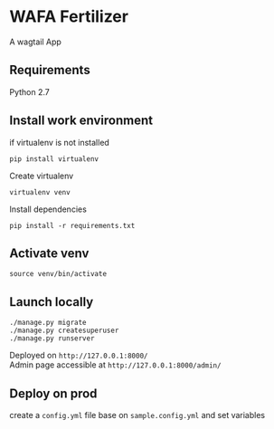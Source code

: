 # WAFA Fertilizer
A wagtail App

## Requirements

Python 2.7

## Install work environment

if virtualenv is not installed <br>

`pip install virtualenv`

Create virtualenv <br>

`virtualenv venv`

Install dependencies <br>

`pip install -r requirements.txt`

## Activate venv

`source venv/bin/activate`

## Launch locally

`./manage.py migrate` <br>
`./manage.py createsuperuser` <br>
`./manage.py runserver` <br>

Deployed on `http://127.0.0.1:8000/` <br>
Admin page accessible at `http://127.0.0.1:8000/admin/`

## Deploy on prod

create a `config.yml` file base on `sample.config.yml` and set variables
